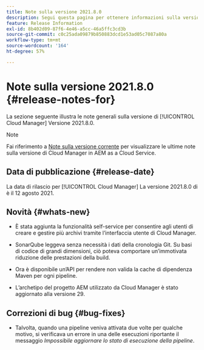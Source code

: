 ```yaml
---
title: Note sulla versione 2021.8.0
description: Segui questa pagina per ottenere informazioni sulla versione 2021.8.0 di Cloud Manager
feature: Release Information
exl-id: 8b402d09-87f6-4e46-a5cc-46a5ffc3cd3b
source-git-commit: c0c25ada09879b850883dcd1e53ad05c7087a80a
workflow-type: tm+mt
source-wordcount: '164'
ht-degree: 57%

---
```


# Note sulla versione 2021.8.0 {#release-notes-for}

La sezione seguente illustra le note generali sulla versione di [!UICONTROL Cloud Manager] Versione 2021.8.0.

>[!NOTE]
>Fai riferimento a [Note sulla versione corrente](https://experienceleague.adobe.com/docs/experience-manager-cloud-service/onboarding/getting-access/release-notes-cloud-manager/release-notes-cm-current.html?lang=en#getting-access) per visualizzare le ultime note sulla versione di Cloud Manager in AEM as a Cloud Service.

## Data di pubblicazione {#release-date}

La data di rilascio per [!UICONTROL Cloud Manager] La versione 2021.8.0 di è il 12 agosto 2021.


## Novità {#whats-new}

* È stata aggiunta la funzionalità self-service per consentire agli utenti di creare e gestire più archivi tramite l’interfaccia utente di Cloud Manager.

* SonarQube leggeva senza necessità i dati della cronologia Git. Su basi di codice di grandi dimensioni, ciò poteva comportare un’immotivata riduzione delle prestazioni della build.

* Ora è disponibile un’API per rendere non valida la cache di dipendenza Maven per ogni pipeline.

* L’archetipo del progetto AEM utilizzato da Cloud Manager è stato aggiornato alla versione 29.

## Correzioni di bug {#bug-fixes}

* Talvolta, quando una pipeline veniva attivata due volte per qualche motivo, si verificava un errore in una delle esecuzioni riportante il messaggio *Impossibile aggiornare lo stato di esecuzione della pipeline*.
